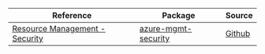 | Reference | Package | Source |
|---|---|---|
|[Resource Management - Security](mgmt-security-readme.md)|[azure-mgmt-security](https://pypi.org/project/azure-mgmt-security)|[Github](https://github.com/Azure/azure-sdk-for-python/blob/main/sdk/security/azure-mgmt-security)|
